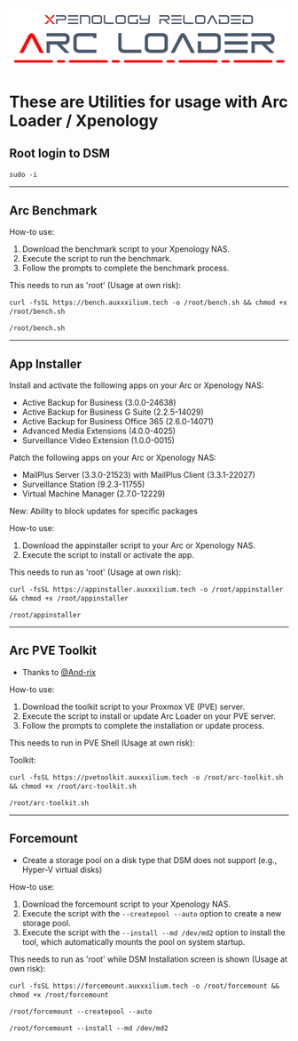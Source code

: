 <center><img width="845" alt="arc_loader" src="https://github.com/AuxXxilium/arc/raw/page/docs/arc_loader.png?raw=true"></center>

# These are Utilities for usage with Arc Loader / Xpenology

## Root login to DSM

```
sudo -i
```

---

## Arc Benchmark

How-to use:
1. Download the benchmark script to your Xpenology NAS.
2. Execute the script to run the benchmark.
3. Follow the prompts to complete the benchmark process.

This needs to run as 'root' (Usage at own risk):

```
curl -fsSL https://bench.auxxxilium.tech -o /root/bench.sh && chmod +x /root/bench.sh
```
```
/root/bench.sh
```

---

## App Installer

Install and activate the following apps on your Arc or Xpenology NAS:
- Active Backup for Business (3.0.0-24638)
- Active Backup for Business G Suite (2.2.5-14029)
- Active Backup for Business Office 365 (2.6.0-14071)
- Advanced Media Extensions (4.0.0-4025)
- Surveillance Video Extension (1.0.0-0015)

Patch the following apps on your Arc or Xpenology NAS:
- MailPlus Server (3.3.0-21523) with MailPlus Client (3.3.1-22027)
- Surveillance Station (9.2.3-11755)
- Virtual Machine Manager (2.7.0-12229)

New: Ability to block updates for specific packages

How-to use:
1. Download the appinstaller script to your Arc or Xpenology NAS.
2. Execute the script to install or activate the app.

This needs to run as 'root' (Usage at own risk):

```
curl -fsSL https://appinstaller.auxxxilium.tech -o /root/appinstaller && chmod +x /root/appinstaller
```
```
/root/appinstaller
```

---

## Arc PVE Toolkit

- Thanks to [@And-rix](https://github.com/And-rix)

How-to use:
1. Download the toolkit script to your Proxmox VE (PVE) server.
2. Execute the script to install or update Arc Loader on your PVE server.
3. Follow the prompts to complete the installation or update process.

This needs to run in PVE Shell (Usage at own risk):

Toolkit:
```
curl -fsSL https://pvetoolkit.auxxxilium.tech -o /root/arc-toolkit.sh && chmod +x /root/arc-toolkit.sh
```
```
/root/arc-toolkit.sh
```

---

## Forcemount

- Create a storage pool on a disk type that DSM does not support (e.g., Hyper-V virtual disks)

How-to use:
1. Download the forcemount script to your Xpenology NAS.
2. Execute the script with the `--createpool --auto` option to create a new storage pool.
3. Execute the script with the `--install --md /dev/md2` option to install the tool, which automatically mounts the pool on system startup.

This needs to run as 'root' while DSM Installation screen is shown (Usage at own risk):

```
curl -fsSL https://forcemount.auxxxilium.tech -o /root/forcemount && chmod +x /root/forcemount
```
```
/root/forcemount --createpool --auto
```
```
/root/forcemount --install --md /dev/md2
```